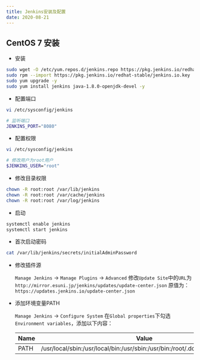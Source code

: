 ```yaml
---
title: Jenkins安装及配置
date: 2020-08-21
---
```


## CentOS 7 安装

- 安装

```bash
sudo wget -O /etc/yum.repos.d/jenkins.repo https://pkg.jenkins.io/redhat-stable/jenkins.repo
sudo rpm --import https://pkg.jenkins.io/redhat-stable/jenkins.io.key
sudo yum upgrade -y 
sudo yum install jenkins java-1.8.0-openjdk-devel -y
```
- 配置端口

```bash
vi /etc/sysconfig/jenkins

# 监听端口
JENKINS_PORT="8080"
```

<!--more-->

- 配置权限

```bash
vi /etc/sysconfig/jenkins

# 修改用户为root用户
$JENKINS_USER="root"
```

- 修改目录权限

```bash
chown -R root:root /var/lib/jenkins
chown -R root:root /var/cache/jenkins
chown -R root:root /var/log/jenkins
```

- 启动

```bash
systemctl enable jenkins
systemctl start jenkins
```

- 首次启动密码

```bash
cat /var/lib/jenkins/secrets/initialAdminPassword
```

- 修改插件源

  `Manage Jenkins` -> `Manage Plugins` -> `Advanced`
  修改`Update Site`中的`URL`为`http://mirror.esuni.jp/jenkins/updates/update-center.json`
  原值为：`https://updates.jenkins.io/update-center.json`

- 添加环境变量PATH

  `Manage Jenkins` -> `Configure System`
  在`Global properties`下勾选`Environment variables`，添加以下内容：

  | Name | Value |
  | ------- | ------- |
  | PATH | /usr/local/sbin:/usr/local/bin:/usr/sbin:/usr/bin:/root/.dotnet/tools:/root/bin |
